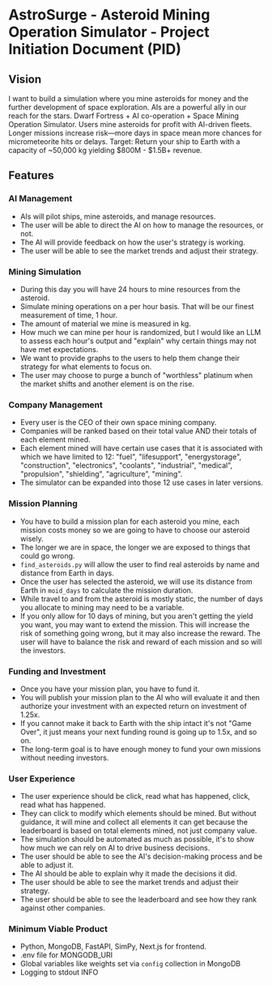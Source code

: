 # AstroSurge - Asteroid Mining Operation Simulator - Project Initiation Document (PID)

## Vision

I want to build a simulation where you mine asteroids for money and the further development of space exploration. AIs are a powerful ally in our reach for the stars. Dwarf Fortress + AI co-operation + Space Mining Operation Simulator.  Users mine asteroids for profit with AI-driven fleets. Longer missions increase risk—more days in space mean more chances for micrometeorite hits or delays. Target: Return your ship to Earth with a capacity of ~50,000 kg yielding $800M - $1.5B+ revenue.  

## Features

### AI Management

- AIs will pilot ships, mine asteroids, and manage resources.
- The user will be able to direct the AI on how to manage the resources, or not.
- The AI will provide feedback on how the user's strategy is working.
- The user will be able to see the market trends and adjust their strategy.

### Mining Simulation

- During this day you will have 24 hours to mine resources from the asteroid.
- Simulate mining operations on a per hour basis. That will be our finest measurement of time, 1 hour.
- The amount of material we mine is measured in kg.
- How much we can mine per hour is randomized, but I would like an LLM to assess each hour's output and "explain" why certain things may not have met expectations.
- We want to provide graphs to the users to help them change their strategy for what elements to focus on.
- The user may choose to purge a bunch of "worthless" platinum when the market shifts and another element is on the rise.

### Company Management

- Every user is the CEO of their own space mining company.
- Companies will be ranked based on their total value AND their totals of each element mined.
- Each element mined will have certain use cases that it is associated with which we have limited to 12: "fuel", "lifesupport", "energystorage", "construction", "electronics", "coolants", "industrial", "medical", "propulsion", "shielding", "agriculture", "mining".
- The simulator can be expanded into those 12 use cases in later versions.

### Mission Planning
- You have to build a mission plan for each asteroid you mine, each mission costs money so we are going to have to choose our asteroid wisely.
- The longer we are in space, the longer we are exposed to things that could go wrong.
- `find_asteroids.py` will allow the user to find real asteroids by name and distance from Earth in days.
- Once the user has selected the asteroid, we will use its distance from Earth in `moid_days` to calculate the mission duration.
- While travel to and from the asteroid is mostly static, the number of days you allocate to mining may need to be a variable.
- If you only allow for 10 days of mining, but you aren't getting the yield you want, you may want to extend the mission. This will increase the risk of something going wrong, but it may also increase the reward. The user will have to balance the risk and reward of each mission and so will the investors.

### Funding and Investment

- Once you have your mission plan, you have to fund it.
- You will publish your mission plan to the AI who will evaluate it and then authorize your investment with an expected return on investment of 1.25x.
- If you cannot make it back to Earth with the ship intact it's not "Game Over", it just means your next funding round is going up to 1.5x, and so on.
- The long-term goal is to have enough money to fund your own missions without needing investors.

### User Experience

- The user experience should be click, read what has happened, click, read what has happened.
- They can click to modify which elements should be mined. But without guidance, it will mine and collect all elements it can get because the leaderboard is based on total elements mined, not just company value.
- The simulation should be automated as much as possible, it's to show how much we can rely on AI to drive business decisions.
- The user should be able to see the AI's decision-making process and be able to adjust it.
- The AI should be able to explain why it made the decisions it did.
- The user should be able to see the market trends and adjust their strategy.
- The user should be able to see the leaderboard and see how they rank against other companies.

### Minimum Viable Product

- Python, MongoDB, FastAPI, SimPy, Next.js for frontend.
- .env file for MONGODB_URI
- Global variables like weights set via `config` collection in MongoDB
- Logging to stdout INFO
